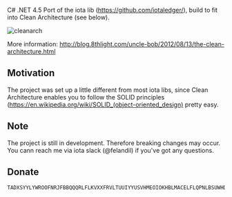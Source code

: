 C# .NET 4.5 Port of the iota lib (https://github.com/iotaledger/), build to fit into Clean Architecture (see below).

![cleanarch](http://i.imgur.com/WkBAATy.png)

More information:
http://blog.8thlight.com/uncle-bob/2012/08/13/the-clean-architecture.html

## Motivation

The project was set up a little different from most iota libs, since Clean Architecture enables you to follow the SOLID principles (https://en.wikipedia.org/wiki/SOLID_(object-oriented_design) pretty easy.

## Note

The project is still in development. Therefore breaking changes may occur.
You cann reach me via iota slack (@felandil) if you've got any questions.

## Donate

```javascript
TADXSYYLYWROOFNRJFBBQQQRLFLKVXXFRVLTUUIYYUSVHMEOIOKHBLMACELFLQPNLBSUWHDVHTVVQREOCUIOWKKZBX
```

